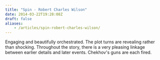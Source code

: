```yaml
---
title: "Spin - Robert Charles Wilson"
date: 2014-03-22T19:28:08Z
draft: false
aliases:
    - /articles/spin-robert-charles-wilson/
---
```


Engaging and beautifully orchestrated. The plot turns are revealing rather than shocking. Throughout the story, there is a very pleasing linkage between earlier details and later events. Chekhov's guns are each fired.

